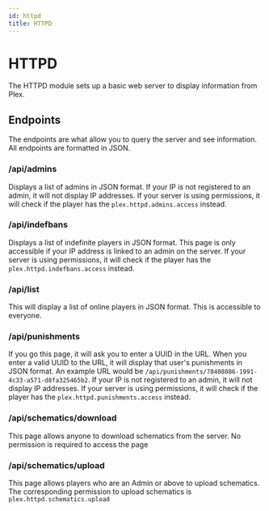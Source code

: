 ```yaml
---
id: httpd
title: HTTPD
---
```


# HTTPD
The HTTPD module sets up a basic web server to display information from Plex.

## Endpoints
The endpoints are what allow you to query the server and see information. All endpoints are formatted in JSON.

### /api/admins
Displays a list of admins in JSON format. If your IP is not registered to an admin, it will not display IP addresses. If your server is using permissions, it will check if the player has the `plex.httpd.admins.access` instead.

### /api/indefbans
Displays a list of indefinite players in JSON format. This page is only accessible if your IP address is linked to an admin on the server. If your server is using permissions, it will check if the player has the `plex.httpd.indefbans.access` instead.

### /api/list
This will display a list of online players in JSON format. This is accessible to everyone.

### /api/punishments
If you go this page, it will ask you to enter a UUID in the URL. When you enter a valid UUID to the URL, it will display that user's punishments in JSON format. An example URL would be `/api/punishments/78408086-1991-4c33-a571-d8fa325465b2`. If your IP is not registered to an admin, it will not display IP addresses. If your server is using permissions, it will check if the player has the `plex.httpd.punishments.access` instead.

### /api/schematics/download
This page allows anyone to download schematics from the server. No permission is required to access the page

### /api/schematics/upload
This page allows players who are an Admin or above to upload schematics. The corresponding permission to upload schematics is `plex.httpd.schematics.upload`
